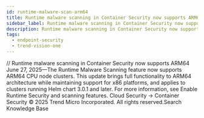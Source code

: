 ```yaml
---
id: runtime-malware-scan-arm64
title: Runtime malware scanning in Container Security now supports ARM64
sidebar_label: Runtime malware scanning in Container Security now supports ARM64
description: Runtime malware scanning in Container Security now supports ARM64
tags:
  - endpoint-security
  - trend-vision-one
---
```


/*<![CDATA[*/ $('#title').html($('meta[name=map-description]').attr('content')); /*]]>*/ Runtime malware scanning in Container Security now supports ARM64 June 27, 2025—The Runtime Malware Scanning feature now supports ARM64 CPU node clusters. This update brings full functionality to ARM64 architecture while maintaining support for x86 platforms, and applies to clusters running Helm chart 3.0.1 and later. For more information, see Enable Runtime Security and scanning features. Cloud Security → Container Security © 2025 Trend Micro Incorporated. All rights reserved.Search Knowledge Base
